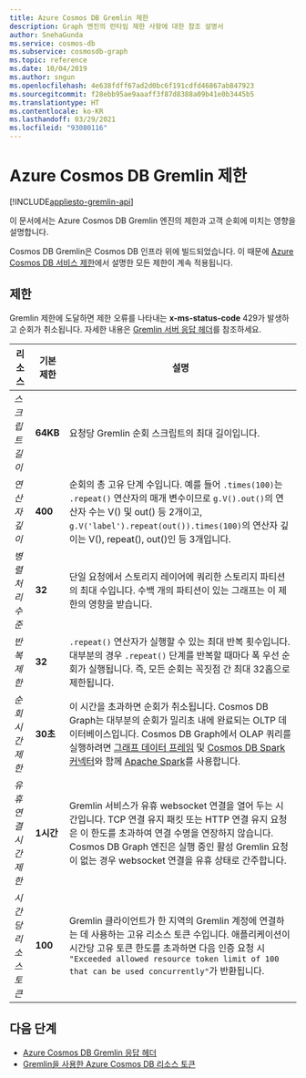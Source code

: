 ```yaml
---
title: Azure Cosmos DB Gremlin 제한
description: Graph 엔진의 런타임 제한 사항에 대한 참조 설명서
author: SnehaGunda
ms.service: cosmos-db
ms.subservice: cosmosdb-graph
ms.topic: reference
ms.date: 10/04/2019
ms.author: sngun
ms.openlocfilehash: 4e638fdff67ad2d0bc6f191cdfd46867ab847923
ms.sourcegitcommit: f28ebb95ae9aaaff3f87d8388a09b41e0b3445b5
ms.translationtype: HT
ms.contentlocale: ko-KR
ms.lasthandoff: 03/29/2021
ms.locfileid: "93080116"
---
```

# <a name="azure-cosmos-db-gremlin-limits"></a>Azure Cosmos DB Gremlin 제한
[!INCLUDE[appliesto-gremlin-api](includes/appliesto-gremlin-api.md)]

이 문서에서는 Azure Cosmos DB Gremlin 엔진의 제한과 고객 순회에 미치는 영향을 설명합니다.

Cosmos DB Gremlin은 Cosmos DB 인프라 위에 빌드되었습니다. 이 때문에 [Azure Cosmos DB 서비스 제한](./concepts-limits.md)에서 설명한 모든 제한이 계속 적용됩니다.

## <a name="limits"></a>제한

Gremlin 제한에 도달하면 제한 오류를 나타내는 **x-ms-status-code** 429가 발생하고 순회가 취소됩니다. 자세한 내용은 [Gremlin 서버 응답 헤더](gremlin-limits.md)를 참조하세요.

**리소스**    | **기본 제한** | **설명**
--- | --- | ---
*스크립트 길이* | **64KB** | 요청당 Gremlin 순회 스크립트의 최대 길이입니다.
*연산자 깊이* | **400** |  순회의 총 고유 단계 수입니다. 예를 들어 ```.times(100)```는 ```.repeat()``` 연산자의 매개 변수이므로 ```g.V().out()```의 연산자 수는 V() 및 out() 등 2개이고, ```g.V('label').repeat(out()).times(100)```의 연산자 깊이는 V(), repeat(), out()인 등 3개입니다.
*병렬 처리 수준* | **32** | 단일 요청에서 스토리지 레이어에 쿼리한 스토리지 파티션의 최대 수입니다. 수백 개의 파티션이 있는 그래프는 이 제한의 영향을 받습니다.
*반복 제한* | **32** | ```.repeat()``` 연산자가 실행할 수 있는 최대 반복 횟수입니다. 대부분의 경우 ```.repeat()``` 단계를 반복할 때마다 폭 우선 순회가 실행됩니다. 즉, 모든 순회는 꼭짓점 간 최대 32홉으로 제한됩니다.
*순회 시간 제한* | **30초** | 이 시간을 초과하면 순회가 취소됩니다. Cosmos DB Graph는 대부분의 순회가 밀리초 내에 완료되는 OLTP 데이터베이스입니다. Cosmos DB Graph에서 OLAP 쿼리를 실행하려면 [그래프 데이터 프레임](https://spark.apache.org/docs/latest/sql-programming-guide.html#datasets-and-dataframes) 및 [Cosmos DB Spark 커넥터](https://github.com/Azure/azure-cosmosdb-spark)와 함께 [Apache Spark](https://azure.microsoft.com/services/cosmos-db/)를 사용합니다.
*유휴 연결 시간 제한* | **1시간** | Gremlin 서비스가 유휴 websocket 연결을 열어 두는 시간입니다. TCP 연결 유지 패킷 또는 HTTP 연결 유지 요청은 이 한도를 초과하여 연결 수명을 연장하지 않습니다. Cosmos DB Graph 엔진은 실행 중인 활성 Gremlin 요청이 없는 경우 websocket 연결을 유휴 상태로 간주합니다.
*시간당 리소스 토큰* | **100** | Gremlin 클라이언트가 한 지역의 Gremlin 계정에 연결하는 데 사용하는 고유 리소스 토큰 수입니다. 애플리케이션이 시간당 고유 토큰 한도를 초과하면 다음 인증 요청 시 `"Exceeded allowed resource token limit of 100 that can be used concurrently"`가 반환됩니다.

## <a name="next-steps"></a>다음 단계
* [Azure Cosmos DB Gremlin 응답 헤더](gremlin-headers.md)
* [Gremlin을 사용한 Azure Cosmos DB 리소스 토큰](how-to-use-resource-tokens-gremlin.md)